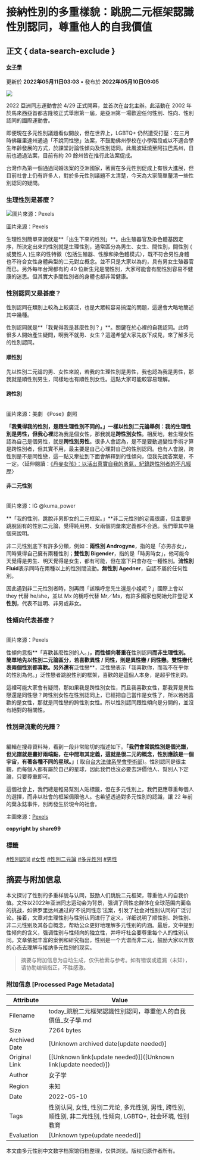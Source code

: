 # 接納性別的多重樣貌：跳脫二元框架認識性別認同，尊重他人的自我價值

## 正文 { data-search-exclude }


#### [女子學](https://today-obs.line-scdn.net/0hVezVCheFCUpHLx1RH1t2HX95BTt0SRNDZRtGezYnU3lsA0YVch1aKWonUmY6TEoaZ0lOeWB8B3pjHBtPcw/w644)

更新於 **2022年05月11日03:03** • 發布於 **2022年05月10日09:05**

![](https://today-obs.line-scdn.net/0hVezVCheFCUpHLx1RH1t2HX95BTt0SRNDZRtGezYnU3lsA0YVch1aKWonUmY6TEoaZ0lOeWB8B3pjHBtPcw/w644)

2022 亞洲同志運動會於 4/29 正式開幕，並首次在台北主辦。此活動在 2002 年於馬來西亞首都吉隆坡正式舉辦第一屆，是亞洲第一場歡迎任何性別、性向、性別認同的國際運動會。

即便現在多元性別議題看似開放，但在世界上，LGBTQ+ 仍然遭受打壓：在三月時佛羅里達州通過「不說同性戀」法案，不鼓勵佛州學校在小學階段或以不適合學生年齡發展的方式，於課堂討論性傾向及性別認同。此風波延燒至阿拉巴馬州，日前也通過法案，目前有約 20 餘州皆在推行此法案促成。

台灣作為第一個通過同婚法案的亞洲國家，著實在多元性別促成上有很大進展，但目前社會上仍有許多人，對於多元性別議題不太清楚，今天為大家簡單釐清一些性別認同的疑問。

### **生理性別是甚麼？**

![圖片來源：Pexels](https://today-obs.line-scdn.net/0hFQgWt-NIGX5aLg1lAlpmKWJ4FQ9pSAN3eE9VSygrQE11Alh_MUlKHXx7R1IkTg4oehsFHXp8FRl0GFgsZg/w644)

圖片來源：Pexels

生理性別簡單來說就是**「出生下來的性別」**。由生殖器官及染色體基因定序，所決定出來的性別就是生理性別，通常區分為男生、女生、間性別，間性別 ( 或雙性人 )生來的性特徵（包括生殖器、性腺和染色體模式），既不符合男性身體也不符合女性身體典型的二元對立概念。並不只是大家以為的，具有男女生殖器官而已。另外每年台灣都有約 40 位新生兒是間性別，大家可能會有間性別容易不健康的迷思。但其實大多間性別者的身體也都非常健康。

### **性別認同又是甚麼？**

性別認同在類別上較為上較廣泛，也是大眾較容易搞混的問題，這邊會大略地簡述其中幾種。

性別認同就是**「我覺得我是甚麼性別？」**。關鍵在於心裡的自我認同。此時很多人開始產生疑問，啊我不就男、女生？這邊希望大家先放下成見，來了解多元的性別認同。

#### **順性別**

先以性別二元論的男、女性來說，若我的生理性別是男性，我也認為我是男性，那我就是順性別男生，同樣地也有順性別女性。這點大家可能較容易理解。

#### **跨性別**

![圖片來源：美劇 《Pose》劇照](data:image/gif;base64,R0lGODlhAQABAIAAAAAAAP///yH5BAEAAAAALAAAAAABAAEAAAIBRAA7)

圖片來源：美劇 《Pose》劇照

**「我覺得我的性別，是跟生理性別不同的。」**一樣以性別二元論舉例：我的生理性別是男性，但我**心裡**認為我是個女性，那我就是**跨性別女性**。相反地，若生理女性認為自己是個男性，就是**跨性別男性**。很多人會認為，是不是要動過變性手術才算是跨性別者，但其實不用，最主要是自己心理對自己的性別認同。也有人會說，跨性別是不是同性戀，這一點又牽扯到下面會解釋到的性傾向，但我先說答案是，不一定。〈延伸閱讀：[《丹麥女孩》：以活出真實自我的勇氣，紀錄跨性別者的不凡經歷](https://share99.com/danish-girl)〉

#### **非二元性別**

![圖片來源：IG @kuma_power](data:image/gif;base64,R0lGODlhAQABAIAAAAAAAP///yH5BAEAAAAALAAAAAABAAEAAAIBRAA7)

圖片來源：IG @kuma_power

**「我的性別，跳脫非男即女的二元框架。」**非二元性別的定義很廣，但主要是跳脫固有的性別二元論，覺得純用男、女兩個詞彙來定義都不合適。我們舉其中幾個來說明。

非二元性別底下有許多分類，例如：**兩性別 Androgyne**，指的是「亦男亦女」，同時覺得自己擁有兩種性別；**雙性別 Bigender**，指的是「時男時女」，他可能今天覺得是男生、明天覺得是女生，都有可能，但在當下只會存在一種性別。**流性別 Fluid**表示同時在兩種以上的性別間流動。**無性別 Agedner**，自認不屬於任何性別。

因此遇到非二元性別者時，別再問「該稱呼您先生還是小姐呢？」國際上會以 they 代替 he/she，並以 Mx 的稱呼代替 Mr／Ms，有許多國家也開始允許登記 **X 性別**，代表不註明、非男或非女。

### **性傾向代表甚麼？**

![圖片來源：Pexels](data:image/gif;base64,R0lGODlhAQABAIAAAAAAAP///yH5BAEAAAAALAAAAAABAAEAAAIBRAA7)

圖片來源：Pexels

性傾向意指**「喜歡甚麼性別的人。」**，而性傾向著重在**性別認同**而非生理性別。簡單地先以性別二元論區分，若喜歡異性 / 同性，則是異性戀 / 同性戀。**雙性戀**代表兩個性別都喜歡。另外還有**泛性戀**，泛性戀表示「我喜歡你，而我不在乎你的性別為何。」泛性戀者跳脫性別的框架，喜歡的是這個人本身，是超乎性別的。

這裡可能大家會有疑問，那如果我是跨性別女性，而且我喜歡女性，那我算是異性戀還是同性戀？跨性別女性在性別認同上，已經把自己當作是女性了，所以若她喜歡的是女性，那就是同性戀的跨性別女性。所以性別認同跟性傾向是分開的，並沒有絕對的相關性。

### **性別是流動的光譜？**

![](data:image/gif;base64,R0lGODlhAQABAIAAAAAAAP///yH5BAEAAAAALAAAAAABAAEAAAIBRAA7)

編輯在搜尋資料時，看到一段非常貼切的描述如下。**「我們會常說性別是個光譜，但光譜就是畫好兩端點，在中間取其定義，這就是很二元的概念，性別應該是一個宇宙，有著各種不同的星球。」**( 取自[台大法律系學會學術部](https://medium.com/@ntulawazaleafestival?source=post_page-----ad12b185efa2--------------------------------))。性別認同是很主觀，而每個人都有屬於自己的星球，因此我們也沒必要去評價他人、幫別人下定論，只要尊重即可。

這個社會上，我們總是輕易幫別人貼標籤，但在多元性別上，我們更應尊重每個人的選擇，而非以社會的框架侷限他人。也希望透過對多元性別的認識，讓 22 年前的葉永鋕事件，別再發生於現今的社會。

主圖來源：[Pexels](https://www.pexels.com/zh-tw/photo/1280638/)

**copyright by share99**

### 標籤
[#性別認同](https://today.line.me/tw/v2/tag/aOvbq2?tag=%E6%80%A7%E5%88%A5%E8%AA%8D%E5%90%8C) 
[#女性](https://today.line.me/tw/v2/tag/wjD0kv?tag=%E5%A5%B3%E6%80%A7) 
[#性別二元論](https://today.line.me/tw/v2/tag/rDQP10?tag=%E6%80%A7%E5%88%A5%E4%BA%8C%E5%85%83%E8%AB%96) 
[#多元性別](https://today.line.me/tw/v2/tag/yQBgnE?tag=%E5%A4%9A%E5%85%83%E6%80%A7%E5%88%A5) 
[#男性](https://today.line.me/tw/v2/tag/XvJlN8?tag=%E7%94%B7%E6%80%A7)
<!-- tcd_original_link https://today.line.me/tw/v2/article/LXGrq9z -->


## 摘要与附加信息

<!-- tcd_abstract -->
本文探讨了性别的多重样貌与认同，鼓励人们跳脱二元框架，尊重他人的自我价值。文件以2022年亚洲同志运动会为背景，强调了同性恋群体在全球范围内面临的挑战，如佛罗里达州通过的‘不说同性恋’法案，引发了社会对性别认同的广泛讨论。接着，文章对生理性别与性别认同进行了定义，详细说明了顺性别、跨性别、非二元性别及其各自概念，帮助公众更好地理解多元性别的内涵。最后，文中提到性倾向的含义，强调性别与性倾向的独立性，并呼吁社会要尊重每个人的性别认同。文章依据丰富的案例和研究指出，性别是一个光谱而非二元，鼓励大家以开放的心态去理解与接纳多元性别的现实。
<!-- tcd_abstract_end -->

> 摘要与附加信息为自动生成，仅供检索与参考。如有错误或遗漏（未知），请协助编辑指正，不胜感激。

### 附加信息 [Processed Page Metadata]

| Attribute       | Value                                  |
|-----------------|----------------------------------------|
| Filename        | today_跳脫二元框架認識性別認同，尊重他人的自我價值_女子學.md                             |
| Size            | 7264 bytes                           |
| Archived Date   | [Unknown archived date(update needed)]                             |
| Original Link   | [[Unknown link(update needed)]]([Unknown link(update needed)])                       |
| Author          | 女子学                               |
| Region          | 未知                               |
| Date            | 2022-05-10                                 |
| Tags            | 性别认同, 女性, 性别二元论, 多元性别, 男性, 跨性别, 顺性别, 非二元性别, 性倾向, LGBTQ+, 社会环境, 性别教育                                 |
| Evaluation            | [Unknown type(update needed)]                                 |
<!-- tcd_table_end -->

本文由多元性别中文数字档案馆归档整理，仅供浏览。版权归原作者所有。

